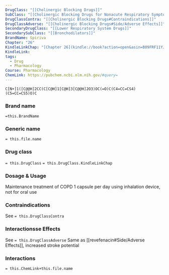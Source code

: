 ```yaml
---
DrugClass: "[[Cholinergic Blocking Drugs]]"
SubClass: "[[Cholinergic Blocking Drugs for Nonacute Respiratory Symptom Relief]]"
DrugClassContra: "[[Cholinergic Blocking Drugs#Contraindications]]"
DrugClassAdverse: "[[Cholinergic Blocking Drugs#Side/Adverse Effects]]"
SecondaryDrugClass: "[[Lower Respiratory System Drugs]]"
SecondarySubClass: "[[Bronchodilators]]"
BrandName: Spiriva
Chapter: "26"
KindleLinkChap: "[Chapter 26](kindle://book?action=open&asin=B09FRF11YJ&location=13703)"
KindleLink: 
tags:
  - Drug
  - Pharmacology
Course: Pharmacology
ChemLink: https://pubchem.ncbi.nlm.nih.gov/#query=
---
```

```smiles
C[N+]1([C@@H]2CC(C[C@H]1[C@H]3[C@@H]2O3)OC(=O)C(C4=CC=CS4)(C5=CC=CS5)O)C
```

### Brand name
`=this.BrandName`

### Generic name
`= this.file.name`

### Drug class 
`= this.DrugClass`
	`= this.DrugClass.KindleLinkChap`

### Dosage & Usage
Maintenance treatment of COPD
1 capsule per day using inhalation device, not for oral use

### Contraindications
See `= this.DrugClassContra`

### Interactionsse Effects
See `= this.DrugClassAdverse`
Same as [[revefenacin#Side/Adverse Effects]], increased stroke potential

### Interactions

`= this.ChemLink+this.file.name`

 